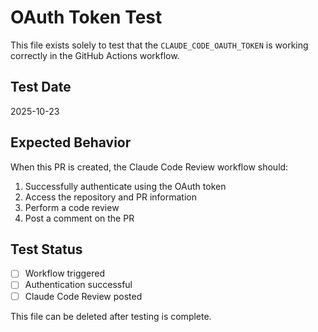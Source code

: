 # OAuth Token Test

This file exists solely to test that the `CLAUDE_CODE_OAUTH_TOKEN` is working correctly in the GitHub Actions workflow.

## Test Date
2025-10-23

## Expected Behavior
When this PR is created, the Claude Code Review workflow should:
1. Successfully authenticate using the OAuth token
2. Access the repository and PR information
3. Perform a code review
4. Post a comment on the PR

## Test Status
- [ ] Workflow triggered
- [ ] Authentication successful
- [ ] Claude Code Review posted

This file can be deleted after testing is complete.
